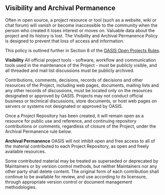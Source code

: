 ## Visibility and Archival Permanence

Often in open source, a project resource or tool (such as a website, wiki or chat forum) will vanish or become inaccessible to the community when the person who created it loses interest or moves on. Valuable data about the project and its history is lost. The Visibility and Archival Permanence Policy is designed to prevent that loss of access and information.

This policy is outlined further in Section 8 of the [OASIS Open Projects Rules][rules].

**Visibility**
All official project tools - software, workflow and communication tools used in the maintenance of the Project - must be publicly visible, and all threaded and mail list discussions must be publicly archived.

Contributions, comments, decisions, records of decisions and other resources of the Project, including web pages, documents, mailing lists and any other records of discussions, must be located only on the resources designated or approved by OASIS. Projects may not conduct official business or technical discussions, store documents, or host web pages on servers or systems not designated or approved by OASIS. 

Once a Project Repository has been created, it will remain open as a resource for public use and reference, and continuing repository contributions or comments, regardless of closure of the Project, under the Archival Permanence rule below.

**Archival Permanence**
OASIS will not inhibit open and free access to all of the material contributed to each Project Repository, as open and freely available resources. 

Some contributed material may be treated as superseded or deprecated by Maintainers or by version control methods, but neither Maintainers nor any other party shall delete content. The original form of each contribution shall continue to be available for review, and use according to its licensure, through appropriate version control or document management methodologies.



[rules]: ../board-docs/open-projects-rules.md
